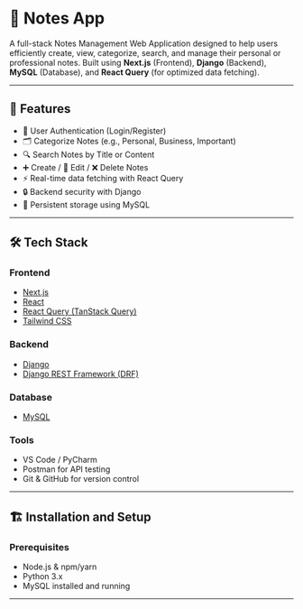 # 📝 Notes App

A full-stack Notes Management Web Application designed to help users efficiently create, view, categorize, search, and manage their personal or professional notes. Built using **Next.js** (Frontend), **Django** (Backend), **MySQL** (Database), and **React Query** (for optimized data fetching).

---



## 📌 Features

- 🧾 User Authentication (Login/Register)
- 🗂️ Categorize Notes (e.g., Personal, Business, Important)
- 🔍 Search Notes by Title or Content
- ➕ Create / 📝 Edit / ❌ Delete Notes
- ⚡ Real-time data fetching with React Query
- 🔒 Backend security with Django 
- 💾 Persistent storage using MySQL

---

## 🛠️ Tech Stack

### Frontend
- [Next.js](https://nextjs.org/)
- [React](https://reactjs.org/)
- [React Query (TanStack Query)](https://tanstack.com/query/latest)
- [Tailwind CSS](https://tailwindcss.com/) 

### Backend
- [Django](https://www.djangoproject.com/)
- [Django REST Framework (DRF)](https://www.django-rest-framework.org/)

### Database
- [MySQL](https://www.mysql.com/)

### Tools
- VS Code / PyCharm
- Postman for API testing
- Git & GitHub for version control

---

## 🏗️ Installation and Setup

### Prerequisites
- Node.js & npm/yarn
- Python 3.x
- MySQL installed and running

---

